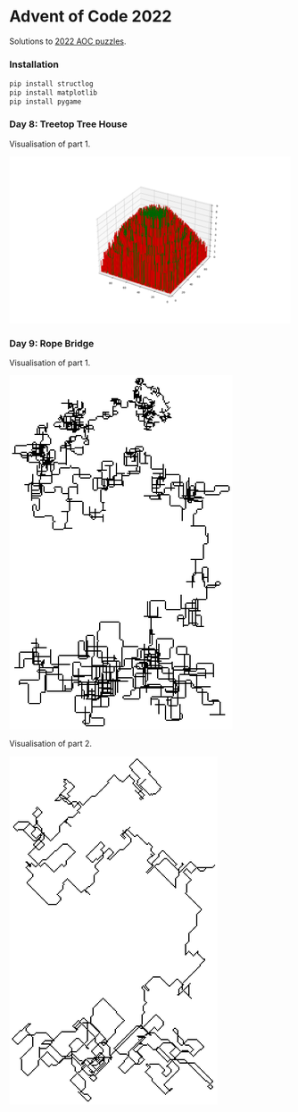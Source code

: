 # Advent of Code 2022
Solutions to [2022 AOC puzzles](https://adventofcode.com/2022).

### Installation
```commandline
pip install structlog
pip install matplotlib
pip install pygame
```
### Day 8: Treetop Tree House
Visualisation of part 1.

![Day 8, part 1](./08-treetop-tree-house/d8_p1.png)

### Day 9: Rope Bridge
Visualisation of part 1.

![Day 9, part 1](./09-rope-bridge/d9_2.png)

Visualisation of part 2.

![Day 9, part 1](./09-rope-bridge/d9_10.png)